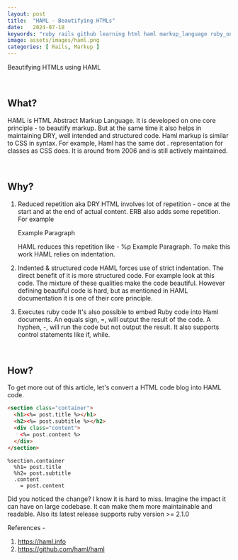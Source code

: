 ```yaml
---
layout: post
title:  "HAML - Beautifying HTMLs"
date:   2024-07-18
keywords: "ruby rails github learning html haml markup_language ruby_on_rails"
image: assets/images/haml.png
categories: [ Rails, Markup ]
---
```


Beautifying HTMLs using HAML

<br>

<h2>What?</h2>

HAML is HTML Abstract Markup Language. It is developed on one core principle - to beautify markup. But at the same time
it also helps in maintaining DRY, well intended and structured code. Haml markup is similar to CSS in syntax. For example, Haml has the same dot . representation for classes as CSS does. It is around from 2006 and is still actively maintained.

<br>

<h2>Why?</h2>

1. Reduced repetition aka DRY
HTML involves lot of repetition - once at the start and at the end of actual content. ERB also adds some repetition.<br>
For example <p>Example Paragraph</p>
HAML reduces this repetition like - %p Example Paragraph. 
To make this work HAML relies on indentation.

2. Indented & structured code
HAML forces use of strict indentation. The direct benefit of it is more structured code. For example look at this code.
The mixture of these qualities make the code beautiful. However defining beautiful code is hard, but as mentioned in HAML documentation it is one of their core principle.

3. Executes ruby code
It's also possible to embed Ruby code into Haml documents. An equals sign, =, 
will output the result of the code. A hyphen, -, will run the code but not output 
the result. It also supports control statements like if, while.

<br>

<h2>How?</h2>

To get more out of this article, let's convert a HTML code blog into HAML code.

```html
<section class="container">
  <h1><%= post.title %></h1>
  <h2><%= post.subtitle %></h2>
  <div class="content">
    <%= post.content %>
  </div>
</section>
```

```haml
%section.container
  %h1= post.title
  %h2= post.subtitle
  .content
    = post.content
```

Did you noticed the change? I know it is hard to miss. Imagine the impact it can have on large codebase. It can
make them more maintainable and readable. Also its latest release supports ruby version >= 2.1.0


References -
1. https://haml.info
2. https://github.com/haml/haml

